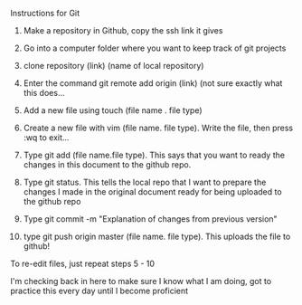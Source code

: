 Instructions for Git

1. Make a repository in Github, copy the ssh link it gives

2. Go into a computer folder where you want to keep track of git projects

3. clone repository (link) (name of local repository)

4. Enter the command git remote add origin (link) (not sure exactly what this does...

5. Add a new file using touch (file name . file type)

6. Create a new file with vim (file name. file type). Write the file, then press :wq to exit...

7. Type git add (file name.file type). This says that you want to ready the changes in this document to the github repo.

8. Type git status. This tells the local repo that I want to prepare the changes I made in the original document ready for being uploaded to the github repo

9. Type git commit -m "Explanation of changes from previous version"

10. type git push origin master (file name. file type). This uploads the file to github!

To re-edit files, just repeat steps 5 - 10

I'm checking back in here to make sure I know what I am doing, got to practice this every day until I become proficient


